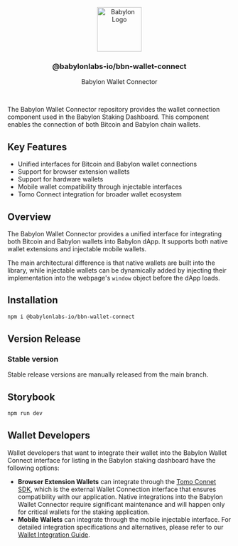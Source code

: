 <p align="center">
    <img
        alt="Babylon Logo"
        src="https://github.com/user-attachments/assets/b21652b5-847d-48b2-89a7-0f0969a50900"
        width="100"
    />
    <h3 align="center">@babylonlabs-io/bbn-wallet-connect</h3>
    <p align="center">Babylon Wallet Connector</p>
</p>
<br/>

The Babylon Wallet Connector repository provides the wallet connection component
used in the Babylon Staking Dashboard. This component enables the connection of
both Bitcoin and Babylon chain wallets.

## Key Features

- Unified interfaces for Bitcoin and Babylon wallet connections
- Support for browser extension wallets
- Support for hardware wallets
- Mobile wallet compatibility through injectable interfaces
- Tomo Connect integration for broader wallet ecosystem

## Overview

The Babylon Wallet Connector provides a unified interface for integrating both
Bitcoin and Babylon wallets into Babylon dApp. It supports both native wallet
extensions and injectable mobile wallets.

The main architectural difference is that native wallets are built into the
library, while injectable wallets can be dynamically added by injecting their
implementation into the webpage's `window` object before the dApp loads.

## Installation

```bash
npm i @babylonlabs-io/bbn-wallet-connect
```

## Version Release

### Stable version

Stable release versions are manually released from the main branch.

## Storybook

```bash
npm run dev
```

## Wallet Developers

Wallet developers that want to integrate their wallet into the Babylon Wallet
Connect interface for listing in the Babylon staking dashboard have the
following options:

- **Browser Extension Wallets** can integrate through the
  [Tomo Connet SDK](https://docs.tomo.inc/tomo-sdk/tomo-connect-sdk-lite), which
  is the external Wallet Connection interface that ensures compatibility with
  our application. Native integrations into the Babylon Wallet Connector require
  significant maintenance and will happen only for critical
  wallets for the staking application.
- **Mobile Wallets** can integrate through the mobile injectable interface. For
  detailed integration specifications and alternatives, please refer to our
  [Wallet Integration Guide](docs/wallet-integration.md).
